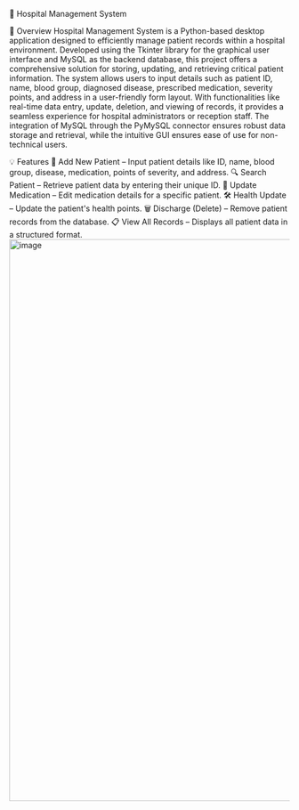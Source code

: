 🏥 Hospital Management System

📌 Overview
Hospital Management System is a Python-based desktop application designed to efficiently manage patient records within a hospital environment. Developed using the Tkinter library for the graphical user interface and MySQL as the backend database, this project offers a comprehensive solution for storing, updating, and retrieving critical patient information. The system allows users to input details such as patient ID, name, blood group, diagnosed disease, prescribed medication, severity points, and address in a user-friendly form layout. With functionalities like real-time data entry, update, deletion, and viewing of records, it provides a seamless experience for hospital administrators or reception staff. The integration of MySQL through the PyMySQL connector ensures robust data storage and retrieval, while the intuitive GUI ensures ease of use for non-technical users.

💡 Features
📝 Add New Patient – Input patient details like ID, name, blood group, disease, medication, points of severity, and address.
🔍 Search Patient – Retrieve patient data by entering their unique ID.
💊 Update Medication – Edit medication details for a specific patient.
🛠️ Health Update – Update the patient's health points.
🗑️ Discharge (Delete) – Remove patient records from the database.
📋 View All Records – Displays all patient data in a structured format.
<img width="1907" height="1010" alt="image" src="https://github.com/user-attachments/assets/564d5a63-8e4d-4805-95dd-3a1ae8c2fecb" />


